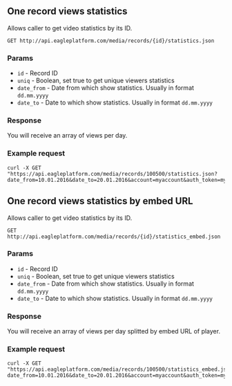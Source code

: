 ## One record views statistics

Allows caller to get video statistics by its ID.

    GET http://api.eagleplatform.com/media/records/{id}/statistics.json
    
### Params

* `id` - Record ID
* `uniq` - Boolean, set true to get unique viewers statistics
* `date_from` - Date from which show statistics. Usually in format `dd.mm.yyyy`
* `date_to` - Date to which show statistics. Usually in format `dd.mm.yyyy`

### Response

You will receive an array of views per day.

### Example request

    curl -X GET "https://api.eagleplatform.com/media/records/100500/statistics.json?date_from=10.01.2016&date_to=20.01.2016&account=myaccount&auth_token=mytoken"


## One record views statistics by embed URL

Allows caller to get video statistics by its ID.

    GET http://api.eagleplatform.com/media/records/{id}/statistics_embed.json
    
### Params

* `id` - Record ID
* `uniq` - Boolean, set true to get unique viewers statistics
* `date_from` - Date from which show statistics. Usually in format `dd.mm.yyyy`
* `date_to` - Date to which show statistics. Usually in format `dd.mm.yyyy`

### Response

You will receive an array of views per day splitted by embed URL of player.

### Example request

    curl -X GET "https://api.eagleplatform.com/media/records/100500/statistics_embed.json?date_from=10.01.2016&date_to=20.01.2016&account=myaccount&auth_token=mytoken"

